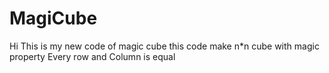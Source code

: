 MagiCube
========

Hi
This is my new code of magic cube 
this code make n*n cube with magic property
Every row and Column is equal
